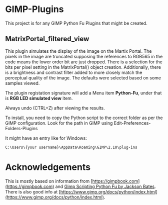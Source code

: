 # GIMP-Plugins
This project is for any GIMP Python Fu Plugins that might be created. 

## MatrixPortal_filtered_view

This plugin simulates the display of the image on the Martix Portal. The pixels in the image are truncated supposing the references to RGB565 in the code means the lower order bit are just dropped. There is a selection for the bits per pixel setting in the MatrixPortal() object creation.
Additionally, there is a brightness and contrast filter added to more closely match the perceptual quality of the image. The defaults were selected based on some samples viewed.

The plugin registation signature will add a Menu item **Python-Fu**, under that is **RGB LED simulated view** item.

Always undo (CTRL+Z) after viewing the results.

To install, you need to copy the Python script to the correct folder as per the GIMP configuration. Look for the path in GIMP using  Edit-Preferences-Folders-Plugins

It might have an entry like for Windows:

`C:\Users\{your username}\AppData\Roaming\GIMP\2.10\plug-ins`

# Acknowledgements
This is mostly based on information from [https://gimpbook.com](https://gimpbook.com) and [Gimp Scripting Python Fu by Jackson Bates](https://www.youtube.com/c/JacksonBates). There is also good info at [https://www.gimp.org/docs/python/index.html](https://www.gimp.org/docs/python/index.html).
